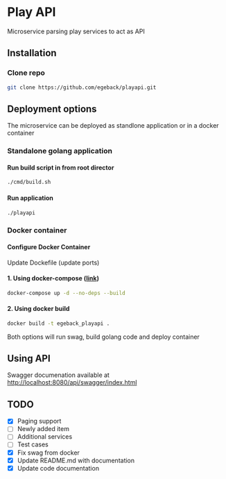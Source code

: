 # Play API

Microservice parsing play services to act as API

## Installation

### Clone repo

``` bash
git clone https://github.com/egeback/playapi.git
```

## Deployment options

The microservice can be deployed as standlone application or in a docker container

### Standalone golang application
  
#### Run build script in from root director

``` bash
./cmd/build.sh
```

#### Run application

``` bash
./playapi
```

### Docker container

#### Configure Docker Container

Update Dockefile (update ports)

#### 1. Using docker-compose ([link](https://www.google.com/url?sa=t&rct=j&q=&esrc=s&source=web&cd=&cad=rja&uact=8&ved=2ahUKEwi06f-GpafqAhXLo4sKHVWeA3UQFjAAegQIBBAC&url=https%3A%2F%2Fdocs.docker.com%2Fcompose%2F&usg=AOvVaw02oes91geDSZ-H__u_XMxc))

``` bash
docker-compose up -d --no-deps --build
```

#### 2. Using docker build

``` bash
docker build -t egeback_playapi .
```

Both options will run swag, build golang code and deploy container

## Using API

Swagger documenation available at [http://localhost:8080/api/swagger/index.html](http://localhost:8080/api/swagger/index.html)

## TODO

* [x] Paging support
* [ ] Newly added item
* [ ] Additional services
* [ ] Test cases
* [x] Fix swag from docker
* [x] Update README.md with documentation
* [x] Update code documentation
